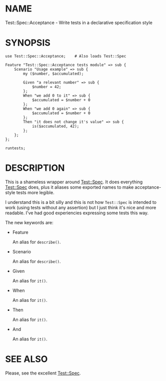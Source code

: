 # NAME

Test::Spec::Acceptance - Write tests in a declarative specification style

# SYNOPSIS

    use Test::Spec::Acceptance;    # Also loads Test::Spec

    Feature "Test::Spec::Acceptance tests module" => sub {
        Scenario "Usage example" => sub {
            my ($number, $accumulated);

            Given "a relevant number" => sub {
                $number = 42;
            };
            When "we add 0 to it" => sub {
                $accumulated = $number + 0
            };
            When "we add 0 again" => sub {
                $accumulated = $number + 0
            };
            Then "it does not change it's value" => sub {
                is($accumulated, 42);
            };
        };
    };

    runtests;

# DESCRIPTION

This is a shameless wrapper around [Test::Spec](https://metacpan.org/pod/Test::Spec). It does everything [Test::Spec](https://metacpan.org/pod/Test::Spec) does, plus it aliases some exported names to make acceptance-style tests more legible.

I understand this is a bit silly and this is not how `Test::Spec` is intended to work (using tests without any assertion) but I just think it's nice and more readable. I've had good experiencies expressing some tests this way.

The new keywords are:

- Feature

    An alias for `describe()`.

- Scenario

    An alias for `describe()`.

- Given

    An alias for `it()`.

- When

    An alias for `it()`.

- Then

    An alias for `it()`.

- And

    An alias for `it()`.

# SEE ALSO

Please, see the excellent [Test::Spec](https://metacpan.org/pod/Test::Spec).
